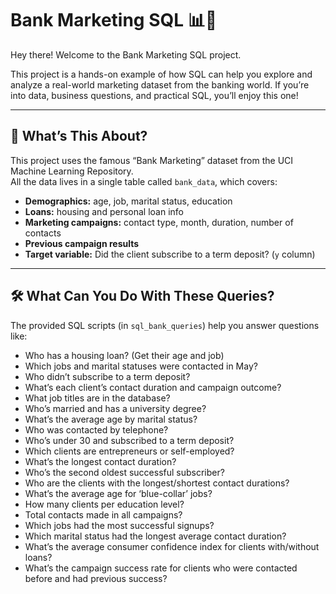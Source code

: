 # Bank Marketing SQL 📊🏦

Hey there! Welcome to the Bank Marketing SQL project.

This project is a hands-on example of how SQL can help you explore and analyze a real-world marketing dataset from the banking world. If you’re into data, business questions, and practical SQL, you’ll enjoy this one!

---

## 🏦 What’s This About?

This project uses the famous “Bank Marketing” dataset from the UCI Machine Learning Repository.  
All the data lives in a single table called `bank_data`, which covers:

- **Demographics:** age, job, marital status, education
- **Loans:** housing and personal loan info
- **Marketing campaigns:** contact type, month, duration, number of contacts
- **Previous campaign results**
- **Target variable:** Did the client subscribe to a term deposit? (`y` column)

---

## 🛠️ What Can You Do With These Queries?

The provided SQL scripts (in `sql_bank_queries`) help you answer questions like:

- Who has a housing loan? (Get their age and job)
- Which jobs and marital statuses were contacted in May?
- Who didn’t subscribe to a term deposit?
- What’s each client’s contact duration and campaign outcome?
- What job titles are in the database?
- Who’s married and has a university degree?
- What’s the average age by marital status?
- Who was contacted by telephone?
- Who’s under 30 and subscribed to a term deposit?
- Which clients are entrepreneurs or self-employed?
- What’s the longest contact duration?
- Who’s the second oldest successful subscriber?
- Who are the clients with the longest/shortest contact durations?
- What’s the average age for ‘blue-collar’ jobs?
- How many clients per education level?
- Total contacts made in all campaigns?
- Which jobs had the most successful signups?
- Which marital status had the longest average contact duration?
- What’s the average consumer confidence index for clients with/without loans?
- What’s the campaign success rate for clients who were contacted before and had previous success?
